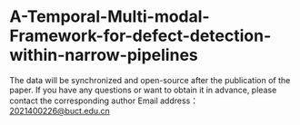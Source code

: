 # A-Temporal-Multi-modal-Framework-for-defect-detection-within-narrow-pipelines
The data will be synchronized and open-source after the publication of the paper. If you have any questions or want to obtain it in advance, please contact the corresponding author
Email address：2021400226@buct.edu.cn
